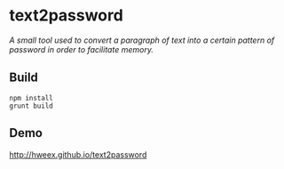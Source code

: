 text2password
=============

*A small tool used to convert a paragraph of text into a certain pattern of password in order to facilitate memory.*

Build
----

```
npm install
grunt build
```

Demo
----


http://hweex.github.io/text2password
